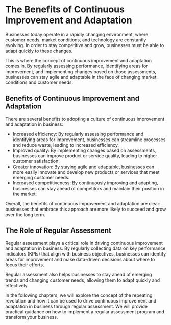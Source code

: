 The Benefits of Continuous Improvement and Adaptation
==============================================================================

Businesses today operate in a rapidly changing environment, where customer needs, market conditions, and technology are constantly evolving. In order to stay competitive and grow, businesses must be able to adapt quickly to these changes.

This is where the concept of continuous improvement and adaptation comes in. By regularly assessing performance, identifying areas for improvement, and implementing changes based on those assessments, businesses can stay agile and adaptable in the face of changing market conditions and customer needs.

Benefits of Continuous Improvement and Adaptation
-------------------------------------------------

There are several benefits to adopting a culture of continuous improvement and adaptation in business:

* Increased efficiency: By regularly assessing performance and identifying areas for improvement, businesses can streamline processes and reduce waste, leading to increased efficiency.
* Improved quality: By implementing changes based on assessments, businesses can improve product or service quality, leading to higher customer satisfaction.
* Greater innovation: By staying agile and adaptable, businesses can more easily innovate and develop new products or services that meet emerging customer needs.
* Increased competitiveness: By continuously improving and adapting, businesses can stay ahead of competitors and maintain their position in the market.

Overall, the benefits of continuous improvement and adaptation are clear: businesses that embrace this approach are more likely to succeed and grow over the long term.

The Role of Regular Assessment
------------------------------

Regular assessment plays a critical role in driving continuous improvement and adaptation in business. By regularly collecting data on key performance indicators (KPIs) that align with business objectives, businesses can identify areas for improvement and make data-driven decisions about where to focus their efforts.

Regular assessment also helps businesses to stay ahead of emerging trends and changing customer needs, allowing them to adapt quickly and effectively.

In the following chapters, we will explore the concept of the repeating revolution and how it can be used to drive continuous improvement and adaptation in business through regular assessment. We will provide practical guidance on how to implement a regular assessment program and transform your business.


